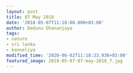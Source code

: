 ```yaml
---
layout: post
title: 07 May 2018
date: '2018-05-07T11:18:00.000+03:00'
author: Dedunu Dhananjaya
tags:
- nature
- sri lanka
- kanneliya
modified_time: '2020-06-02T11:18:33.936+03:00'
featured_image: 2018-05-07-07-may-2018_7.jpg
---
```


